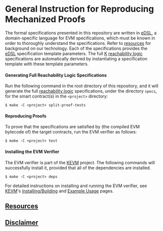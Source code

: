 # General Instruction for Reproducing Mechanized Proofs

The formal specifications presented in this repository are written in [eDSL], a domain-specific language for EVM specifications, which must be known in order to thoroughly understand the specifications.
Refer to [resources] for background on our technology.
Each of the specifications provides the [eDSL] specification template parameters.
The full [K] [reachability logic] specifications are automatically derived by instantiating a specification template with these template parameters.

#### Generating Full Reachability Logic Specifications

Run the following command in the root directory of this repository, and it will generate the full [reachability logic] specifications, under the directory `specs`, for the smart contract(s) in the `<project>` directory:

```
$ make -C <project> split-proof-tests
```

#### Reproducing Proofs

To prove that the specifications are satisfied by (the compiled EVM bytecode of) the target contracts, run the EVM verifier as follows:

```
$ make -C <project> test
```

#### Installing the EVM Verifier

The EVM verifier is part of the [KEVM] project.  The following commands will successfully install it, provided that all of the dependencies are installed.

```
$ make -C <project> deps
```

For detailed instructions on installing and running the EVM verifier, see [KEVM]'s [Installing/Building](https://github.com/kframework/evm-semantics/blob/master/README.md#installingbuilding) and [Example Usage](https://github.com/kframework/evm-semantics/blob/master/README.md#example-usage) pages.

## [Resources](/README.md#resources)

## [Disclaimer](/README.md#disclaimer)

[K]: <http://www.kframework.org>
[eDSL]: </resources/edsl.md>
[KEVM]: <https://github.com/kframework/evm-semantics>
[reachability logic]: <http://fsl.cs.illinois.edu/index.php/Semantics-Based_Program_Verifiers_for_All_Languages>
[resources]: </README.md#resources>
